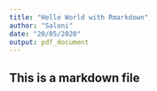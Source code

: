 ```yaml
---
title: "Hello World with Rmarkdown"
author: "Saloni"
date: "20/05/2020"
output: pdf_document
---
```

## This is a markdown file

